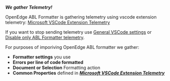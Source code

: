 **_We gather Telemetry!_**

OpenEdge ABL Formatter is gathering telemetry using vscode extension telemetry:
[Microsoft VSCode Extension Telemetry](https://github.com/microsoft/vscode-extension-telemetry)

If you want to stop sending telemetry use [General VSCode settings](command:toSide:workbench.action.openSettings?%22@tag:telemetry%22) or [Disable only ABL Formatter telemetry](command:toSide:workbench.action.openSettings?%22Telemetry.ablFormatterTelemetry%22).

For purposes of imporiving OpenEdge ABL formatter we gather:

-   **Formatter settings** you use
-   **Errors per line of code formatted**
-   **Document or Selection** Formatting action
-   **Common Properties** defined in **_[Microsoft VSCode Extension Telemetry](https://github.com/microsoft/vscode-extension-telemetry?tab=readme-ov-file#common-properties)_**
